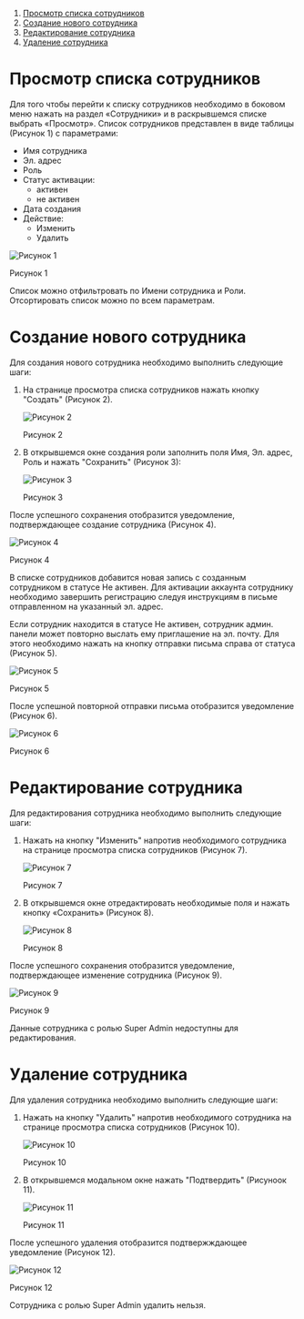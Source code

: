 1. [Просмотр списка сотрудников](#просмотр-списка-сотрудников)
2. [Создание нового сотрудника](#создание-нового-сотрудника)
3. [Редактирование сотрудника](#редактирование-сотрудника)
4. [Удаление сотрудника](#удаление-сотрудника)

# Просмотр списка сотрудников
Для того чтобы перейти к списку сотрудников необходимо в боковом меню нажать на раздел «Сотрудники» и в раскрывшемся списке выбрать «Просмотр».
Список сотрудников представлен в виде таблицы (Рисунок 1) с параметрами:
- Имя сотрудника
- Эл. адрес
- Роль
- Статус активации:
	- активен
	- не активен
- Дата создания
- Действие:
	- Изменить
	- Удалить

![Рисунок 1](images/employees_1.png)

Рисунок 1

Список можно отфильтровать по Имени сотрудника и Роли.  
Отсортировать список можно по всем параметрам.

# Создание нового сотрудника
Для создания нового сотрудника необходимо выполнить следующие шаги:
1. На странице просмотра списка сотрудников нажать кнопку "Создать" (Рисунок 2).
   
   ![Рисунок 2](images/employees_2.png)
   
   Рисунок 2  
2. В открывшемся окне создания роли заполнить поля Имя, Эл. адрес, Роль и нажать "Сохранить" (Рисунок 3):
   
   <img class="md-img" src="images/employees_3.png" alt="Рисунок 3">
   
   Рисунок 3

После успешного сохранения отобразится уведомление, подтверждающее создание сотрудника (Рисунок 4).

![Рисунок 4](images/employees_4.png)

Рисунок 4

В списке сотрудников добавится новая запись с созданным сотрудником в статусе Не активен.
Для активации аккаунта сотруднику необходимо завершить регистрацию следуя инструкциям в письме отправленном на указанный эл. адрес.

Если сотрудник находится в статусе Не активен, сотрудник админ. панели может повторно выслать ему приглашение на эл. почту. Для этого необходимо нажать на кнопку отправки письма справа от статуса (Рисунок 5).

![Рисунок 5](images/employees_5.png)

Рисунок 5

После успешной повторной отправки письма отобразится уведомление (Рисунок 6).

![Рисунок 6](images/employees_6.png)

Рисунок 6

# Редактирование сотрудника
Для редактирования сотрудника необходимо выполнить следующие шаги:
1. Нажать на кнопку "Изменить" напротив необходимого сотрудника на странице просмотра списка сотрудников (Рисунок 7).
   
   ![Рисунок 7](images/employees_7.png)
   
   Рисунок 7  
2. В открывшемся окне отредактировать необходимые поля и нажать кнопку «Сохранить» (Рисунок 8).
   
   <img class="md-img" src="images/employees_8.png" alt="Рисунок 8">
   
   Рисунок 8

После успешного сохранения отобразится уведомление, подтверждающее изменение сотрудника (Рисунок 9).

<img class="md-img" src="images/employees_9.png" alt="Рисунок 9">

Рисунок 9

Данные сотрудника с ролью Super Admin недоступны для редактирования.

# Удаление сотрудника
Для удаления сотрудника необходимо выполнить следующие шаги:
1. Нажать на кнопку "Удалить" напротив необходимого сотрудника на странице просмотра списка сотрудников (Рисунок 10).
   
   ![Рисунок 10](images/employees_10.png)
   
   Рисунок 10
2. В открывшемся модальном окне нажать "Подтвердить" (Рисуноок 11).
   
   <img class="md-img" src="images/employees_11.png" alt="Рисунок 11">
   
   Рисунок 11

После успешного удаления отобразится подтвержждающее уведомление (Рисунок 12).

![Рисунок 12](images/employees_12.png)

Рисунок 12

Сотрудника с ролью Super Admin удалить нельзя.